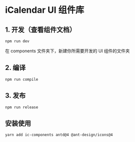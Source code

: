 # iCalendar UI 组件库

## 1. 开发（查看组件文档）

```shell
npm run dev
```

在 components 文件夹下，新建你所需要开发的 UI 组件的文件夹

## 2. 编译

```shell
npm run compile
```

## 3. 发布

```shell
npm run release
```

## 安装使用

```
yarn add ic-components antd@4 @ant-design/icons@4
```
